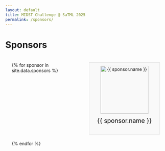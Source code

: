 ```yaml
---
layout: default
title: MIDST Challenge @ SaTML 2025
permalink: /sponsors/
---
```

# Sponsors 
<style>
p, ol, ul, li {
  color: #000000 !important
}


.sponsors-page .sponsors-grid {
  display: grid;
  grid-template-columns: repeat(auto-fit, minmax(200px, 1fr));
  gap: 20px;
  padding: 20px;
}

.sponsors-page .sponsor {
  text-align: center;
  border: 1px solid #ddd;
  padding: 10px;
  background-color: #f9f9f9;
}

.sponsors-page .sponsor img {
  height: 150px;      /* Set a fixed height */
  object-fit: cover;  /* Scale the image to cover the container */
}

.sponsors-page .sponsor p {
  margin-top: 10px;
  font-size: 1.2rem;
}

</style>

<div class="sponsors-page">

  <div class="sponsors-grid">
    {% for sponsor in site.data.sponsors %}
    <div class="sponsor">
<img src="{{ '/assets/images/sponsors/' | relative_url }}{{ sponsor.image }}" alt="{{ sponsor.name }}">
      <p>{{ sponsor.name }}</p>
    </div>
    {% endfor %}
  </div>
</div>
